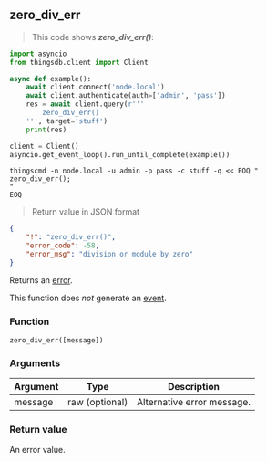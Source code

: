 ## zero_div_err

> This code shows ***zero_div_err()***:

```python
import asyncio
from thingsdb.client import Client

async def example():
    await client.connect('node.local')
    await client.authenticate(auth=['admin', 'pass'])
    res = await client.query(r'''
        zero_div_err()
    ''', target='stuff')
    print(res)

client = Client()
asyncio.get_event_loop().run_until_complete(example())
```

```shell
thingscmd -n node.local -u admin -p pass -c stuff -q << EOQ "
zero_div_err();
"
EOQ
```

> Return value in JSON format

```json
{
    "!": "zero_div_err()",
    "error_code": -58,
    "error_msg": "division or module by zero"
}
```

Returns an [error](#error-type).

This function does *not* generate an [event](#events).

### Function
`zero_div_err([message])`

### Arguments
Argument | Type | Description
-------- | ---- | -----------
message | raw (optional) | Alternative error message.

### Return value
An error value.
